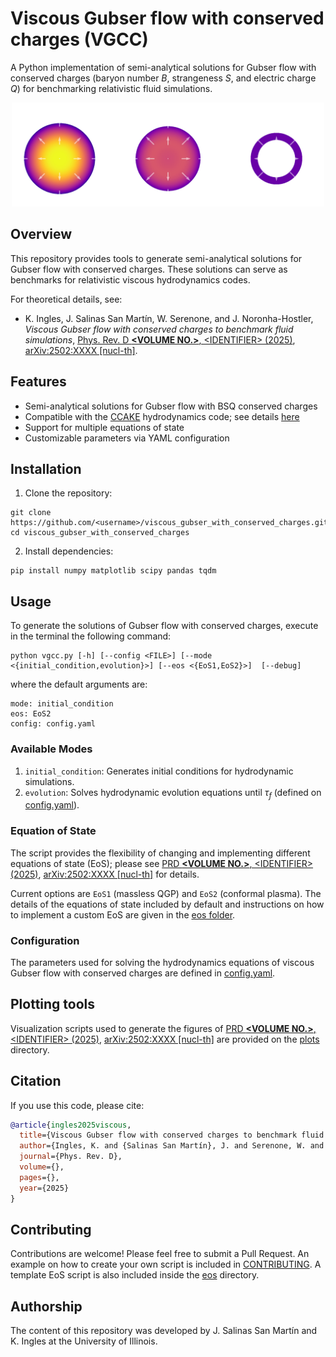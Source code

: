 # Viscous Gubser flow with conserved charges (VGCC)
A Python implementation of semi-analytical solutions for Gubser flow with conserved charges (baryon number $B$, strangeness $S$, and electric charge $Q$) for benchmarking relativistic fluid simulations.

<p align="center">
<img src="utils/VGCC_evolution.png" alt="logo" width="500"/>
</p>

## Overview

This repository provides tools to generate semi-analytical solutions for Gubser flow with conserved charges. These solutions can serve as benchmarks for relativistic viscous hydrodynamics codes.

For theoretical details, see:
- K. Ingles, J. Salinas San Martín, W. Serenone, and J. Noronha-Hostler,
 _Viscous Gubser flow with conserved charges to benchmark fluid simulations_, [Phys. Rev. D **\<VOLUME NO.\>**, \<IDENTIFIER\> (2025)](), [arXiv:2502:XXXX [nucl-th]]().

## Features
- Semi-analytical solutions for Gubser flow with BSQ conserved charges
- Compatible with the [CCAKE](https://github.com/the-nuclear-confectionery/CCAKE) hydrodynamics code; see details [here](https://inspirehep.net/literature/2787415)
- Support for multiple equations of state
- Customizable parameters via YAML configuration

## Installation
1. Clone the repository:
```terminal
git clone https://github.com/<username>/viscous_gubser_with_conserved_charges.git
cd viscous_gubser_with_conserved_charges
```

2. Install dependencies:
```terminal
pip install numpy matplotlib scipy pandas tqdm
```

## Usage

To generate the solutions of Gubser flow with conserved charges, execute in the terminal the following command:
```terminal
python vgcc.py [-h] [--config <FILE>] [--mode <{initial_condition,evolution}>] [--eos <{EoS1,EoS2}>]  [--debug]
```

where the default arguments are:
```terminal
mode: initial_condition
eos: EoS2
config: config.yaml
```

### Available Modes

1. `initial_condition`: Generates initial conditions for hydrodynamic simulations.
2. `evolution`: Solves hydrodynamic evolution equations until $\tau_f$ (defined on [config.yaml](config.yaml)).


### Equation of State

The script provides the flexibility of changing and implementing different equations of state (EoS); please see [PRD **\<VOLUME NO.\>**, \<IDENTIFIER\> (2025)](), [arXiv:2502:XXXX [nucl-th]]() for details.

Current options are `EoS1` (massless QGP) and `EoS2` (conformal plasma).
The details of the equations of state included by default and instructions on how to implement a custom EoS are given in the [eos folder]().

### Configuration

The parameters used for solving the hydrodynamics equations of viscous Gubser flow with conserved charges are defined in [config.yaml](config.yaml).

## Plotting tools

Visualization scripts used to generate the figures of [PRD **\<VOLUME NO.>**, \<IDENTIFIER> (2025)](), [arXiv:2502:XXXX [nucl-th]]() are provided on the [plots](plots) directory.

## Citation

If you use this code, please cite:
```bibtex
@article{ingles2025viscous,
  title={Viscous Gubser flow with conserved charges to benchmark fluid simulations},
  author={Ingles, K. and {Salinas San Martín}, J. and Serenone, W. and Noronha-Hostler, J.},
  journal={Phys. Rev. D},
  volume={},
  pages={},
  year={2025}
}
```

## Contributing

Contributions are welcome! Please feel free to submit a Pull Request. An example on how to create your own script is included in [CONTRIBUTING](). A template EoS script is also included inside the [eos](eos) directory.

## Authorship

The content of this repository was developed by J. Salinas San Martín and K. Ingles at the University of Illinois.